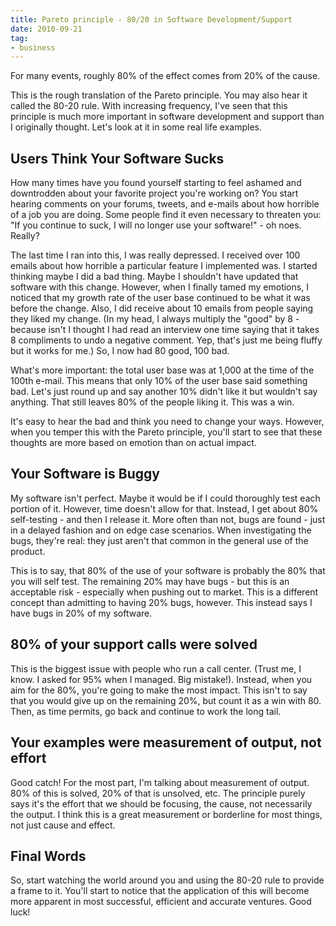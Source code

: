 ```yaml
---
title: Pareto principle - 80/20 in Software Development/Support
date: 2010-09-21
tag:
- business
---
```

For many events, roughly 80% of the effect comes from 20% of the cause.

<!--more-->

This is the rough translation of the Pareto principle.  You may also hear it called the 80-20 rule.  With increasing frequency, I've seen that this principle is much more important in software development and support than I originally thought.  Let's look at it in some real life examples.

## Users Think Your Software Sucks

How many times have you found yourself starting to feel ashamed and downtrodden about your favorite project you're working on?  You start hearing comments on your forums, tweets, and e-mails about how horrible of a job you are doing.  Some people find it even necessary to threaten you: "If you continue to suck, I will no longer use your software!" - oh noes.  Really?

The last time I ran into this, I was really depressed.  I received over 100 emails about how horrible a particular feature I implemented was.  I started thinking maybe I did a bad thing.  Maybe I shouldn't have updated that software with this change.  However, when I finally tamed my emotions, I noticed that my growth rate of the user base continued to be what it was before the change.  Also, I did receive about 10 emails from people saying they liked my change.  (In my head, I always multiply the "good" by 8 - because isn't I thought I had read an interview one time saying that it takes 8 compliments to undo a negative comment.  Yep, that's just me being fluffy but it works for me.)  So, I now had 80 good, 100 bad.

What's more important: the total user base was at 1,000 at the time of the 100th e-mail.  This means that only 10% of the user base said something bad.  Let's just round up and say another 10% didn't like it but wouldn't say anything.  That still leaves 80% of the people liking it.  This was a win.

It's easy to hear the bad and think you need to change your ways.  However, when you temper this with the Pareto principle, you'll start to see that these thoughts are more based on emotion than on actual impact.

## Your Software is Buggy

My software isn't perfect.  Maybe it would be if I could thoroughly test each portion of it.  However, time doesn't allow for that.  Instead, I get about 80% self-testing - and then I release it.  More often than not, bugs are found - just in a delayed fashion and on edge case scenarios.  When investigating the bugs, they're real: they just aren't that common in the general use of the product.

This is to say, that 80% of the use of your software is probably the 80% that you will self test.  The remaining 20% may have bugs - but this is an acceptable risk - especially when pushing out to market.  This is a different concept than admitting to having 20% bugs, however.  This instead says I have bugs in 20% of my software.

## 80% of your support calls were solved

This is the biggest issue with people who run a call center.  (Trust me, I know.  I asked for 95% when I managed.  Big mistake!).  Instead, when you aim for the 80%, you're going to make the most impact.  This isn't to say that you would give up on the remaining 20%, but count it as a win with 80.  Then, as time permits, go back and continue to work the long tail.

## Your examples were measurement of output, not effort

Good catch!  For the most part, I'm talking about measurement of output.  80% of this is solved, 20% of that is unsolved, etc.  The principle purely says it's the effort that we should be focusing, the cause, not necessarily the output.  I think this is a great measurement or borderline for most things, not just cause and effect.

## Final Words

So, start watching the world around you and using the 80-20 rule to provide a frame to it.  You'll start to notice that the application of this will become more apparent in most successful, efficient and accurate ventures.  Good luck!

